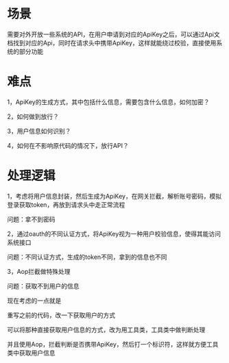 # 场景

需要对外开放一些系统的API，在用户申请到对应的ApiKey之后，可以通过Api文档找到对应的Api，同时在请求头中携带ApiKey，这样就能绕过校验，直接使用系统的部分功能



# 难点

1，ApiKey的生成方式，其中包括什么信息，需要包含什么信息，如何加密？

2，如何做到放行？

3，用户信息如何识别？

4，如何在不影响原代码的情况下，放行API？



# 处理逻辑

1，考虑将用户信息封装，然后生成为ApiKey，在网关拦截，解析账号密码，模拟登录获取token，再放到请求头中走正常流程

问题：拿不到密码

2，通过oauth的不同认证方式，将ApiKey视为一种用户校验信息，使得其能访问系统接口

问题：不同认证方式，生成的token不同，拿到的信息也不同

3，Aop拦截做特殊处理

问题：获取不到用户的信息



现在考虑的一点就是

重写之前的代码，改一下获取用户的方式

可以将那种直接获取用户信息的方式，改为用工具类，工具类中做判断处理

并且使用Aop，拦截判断是否携带ApiKey，然后打一个标识符，这样就方便工具类中获取用户信息